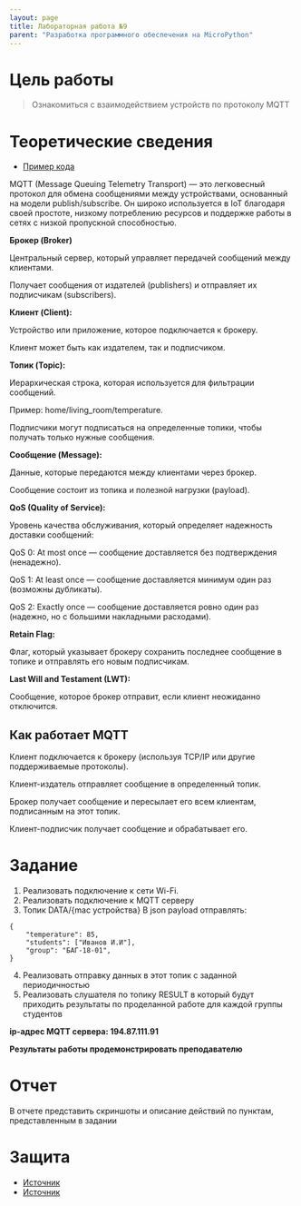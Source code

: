 ```yaml
---
layout: page
title: Лабораторная работа №9
parent: "Разработка программного обеспечения на MicroPython"
---
```



# Цель работы
> Ознакомиться с взаимодействием устройств по протоколу MQTT

# Теоретические сведения
* [Пример кода]({{site.baseurl}}/micropython/labs/lab_9/example/)

MQTT (Message Queuing Telemetry Transport) — это легковесный протокол для обмена сообщениями между устройствами, основанный на модели publish/subscribe. Он широко используется в IoT благодаря своей простоте, низкому потреблению ресурсов и поддержке работы в сетях с низкой пропускной способностью.

**Брокер (Broker)**

Центральный сервер, который управляет передачей сообщений между клиентами.

Получает сообщения от издателей (publishers) и отправляет их подписчикам (subscribers).

**Клиент (Client):**

Устройство или приложение, которое подключается к брокеру.

Клиент может быть как издателем, так и подписчиком.

**Топик (Topic):**

Иерархическая строка, которая используется для фильтрации сообщений.

Пример: home/living_room/temperature.

Подписчики могут подписаться на определенные топики, чтобы получать только нужные сообщения.

**Сообщение (Message):**

Данные, которые передаются между клиентами через брокер.

Сообщение состоит из топика и полезной нагрузки (payload).

**QoS (Quality of Service):**

Уровень качества обслуживания, который определяет надежность доставки сообщений:

QoS 0: At most once — сообщение доставляется без подтверждения (ненадежно).

QoS 1: At least once — сообщение доставляется минимум один раз (возможны дубликаты).

QoS 2: Exactly once — сообщение доставляется ровно один раз (надежно, но с большими накладными расходами).

**Retain Flag:**

Флаг, который указывает брокеру сохранить последнее сообщение в топике и отправлять его новым подписчикам.

**Last Will and Testament (LWT):**

Сообщение, которое брокер отправит, если клиент неожиданно отключится.

## Как работает MQTT
Клиент подключается к брокеру (используя TCP/IP или другие поддерживаемые протоколы).

Клиент-издатель отправляет сообщение в определенный топик.

Брокер получает сообщение и пересылает его всем клиентам, подписанным на этот топик.

Клиент-подписчик получает сообщение и обрабатывает его.

# Задание
1. Реализовать подключение к сети Wi-Fi.
2. Реализовать подключение к MQTT серверу
3. Топик DATA/{mac устройства}
В json payload отправлять:

```
{
    "temperature": 85,
    "students": ["Иванов И.И"],
    "group": "БАГ-18-01",
}
```
4. Реализовать отправку данных в этот топик с заданной периодичностью
5. Реализовать слушателя по топику RESULT в который будут приходить результаты по проделанной работе для каждой группы студентов

**ip-адрес MQTT сервера: 194.87.111.91**

**Результаты работы продемонстрировать преподавателю**

# Отчет
В отчете представить скриншоты и описание действий по пунктам, представленным в задании

# Защита
* [Источник](https://habr.com/ru/articles/463669/)
* [Источник](https://cloud.vk.com/blog/protokol-peredachi-dannyh-mqtt/)